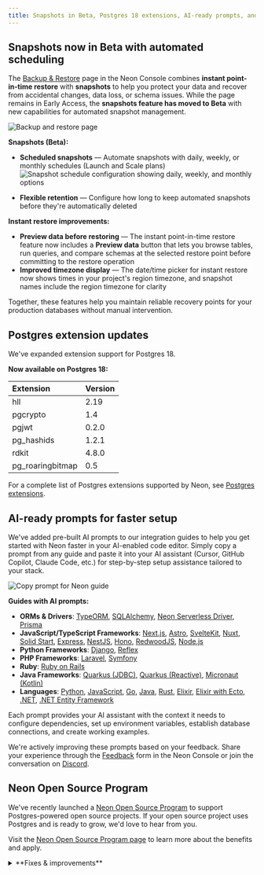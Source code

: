 ```yaml
---
title: Snapshots in Beta, Postgres 18 extensions, AI-ready prompts, and more
---
```


## Snapshots now in Beta with automated scheduling

The [Backup & Restore](/docs/guides/backup-restore) page in the Neon Console combines **instant point-in-time restore** with **snapshots** to help you protect your data and recover from accidental changes, data loss, or schema issues. While the page remains in Early Access, the **snapshots feature has moved to Beta** with new capabilities for automated snapshot management.

![Backup and restore page](/docs/changelog/backup_restore_page_beta_snapshots.png)

**Snapshots (Beta):**

- **Scheduled snapshots** — Automate snapshots with daily, weekly, or monthly schedules (Launch and Scale plans)
  ![Snapshot schedule configuration showing daily, weekly, and monthly options](/docs/guides/snapshot_schedule_menu.png)

- **Flexible retention** — Configure how long to keep automated snapshots before they're automatically deleted

**Instant restore improvements:**

- **Preview data before restoring** — The instant point-in-time restore feature now includes a **Preview data** button that lets you browse tables, run queries, and compare schemas at the selected restore point before committing to the restore operation
- **Improved timezone display** — The date/time picker for instant restore now shows times in your project's region timezone, and snapshot names include the region timezone for clarity

Together, these features help you maintain reliable recovery points for your production databases without manual intervention.

## Postgres extension updates

We've expanded extension support for Postgres 18.

**Now available on Postgres 18:**

| Extension        | Version |
| :--------------- | :------ |
| hll              | 2.19    |
| pgcrypto         | 1.4     |
| pgjwt            | 0.2.0   |
| pg_hashids       | 1.2.1   |
| rdkit            | 4.8.0   |
| pg_roaringbitmap | 0.5     |

For a complete list of Postgres extensions supported by Neon, see [Postgres extensions](/docs/extensions/pg-extensions).

## AI-ready prompts for faster setup

We've added pre-built AI prompts to our integration guides to help you get started with Neon faster in your AI-enabled code editor. Simply copy a prompt from any guide and paste it into your AI assistant (Cursor, GitHub Copilot, Claude Code, etc.) for step-by-step setup assistance tailored to your stack.

![Copy prompt for Neon guide](/docs/changelog/copy_prompt.png)

**Guides with AI prompts:**

- **ORMs & Drivers**: [TypeORM](/docs/guides/typeorm), [SQLAlchemy](/docs/guides/sqlalchemy), [Neon Serverless Driver](/docs/serverless/serverless-driver), [Prisma](/docs/guides/prisma)
- **JavaScript/TypeScript Frameworks**: [Next.js](/docs/guides/nextjs), [Astro](/docs/guides/astro), [SvelteKit](/docs/guides/sveltekit), [Nuxt](/docs/guides/nuxt), [Solid Start](/docs/guides/solid-start), [Express](/docs/guides/express), [NestJS](/docs/guides/nestjs), [Hono](/docs/guides/hono), [RedwoodJS](/docs/guides/redwoodsdk), [Node.js](/docs/guides/node)
- **Python Frameworks**: [Django](/docs/guides/django), [Reflex](/docs/guides/reflex)
- **PHP Frameworks**: [Laravel](/docs/guides/laravel), [Symfony](/docs/guides/symfony)
- **Ruby**: [Ruby on Rails](/docs/guides/ruby-on-rails)
- **Java Frameworks**: [Quarkus (JDBC)](/docs/guides/quarkus-jdbc), [Quarkus (Reactive)](/docs/guides/quarkus-reactive), [Micronaut (Kotlin)](/docs/guides/micronaut-kotlin)
- **Languages**: [Python](/docs/guides/python), [JavaScript](/docs/guides/javascript), [Go](/docs/guides/go), [Java](/docs/guides/java), [Rust](/docs/guides/rust), [Elixir](/docs/guides/elixir), [Elixir with Ecto](/docs/guides/elixir-ecto), [.NET](/docs/guides/dotnet-npgsql), [.NET Entity Framework](/docs/guides/dotnet-entity-framework)

Each prompt provides your AI assistant with the context it needs to configure dependencies, set up environment variables, establish database connections, and create working examples.

We're actively improving these prompts based on your feedback. Share your experience through the [Feedback](https://console.neon.tech/app/projects?modal=feedback) form in the Neon Console or join the conversation on [Discord](https://discord.gg/92vNTzKDGp).

## Neon Open Source Program

We've recently launched a [Neon Open Source Program](https://neon.com/blog/neon-open-source-program) to support Postgres-powered open source projects. If your open source project uses Postgres and is ready to grow, we'd love to hear from you.

Visit the [Neon Open Source Program page](https://neon.com/blog/neon-open-source-program) to learn more about the benefits and apply.

<details>
<summary>**Fixes & improvements**</summary>

- **Project dashboard**
  - The **Network transfer** metric in the usage widget on the **Project dashboard** now displays usage in GB instead of KB for improved readability on paid plans.

- **Private Networking**
  - Fixed an issue in the VPC endpoint restrictions view in project settings where assigned VPC endpoints were incorrectly shown as "Connection allowed: No" even when they were actively assigned to the project.

- **Vercel integration fixes**
  - Fixed an issue in the [Vercel-Managed Integration](https://neon.com/docs/guides/vercel-managed-integration) where exceeding the data transfer limit returned a generic error. The error message is now clear and actionable.
  - Fixed an issue in the [Vercel-Managed Integration](https://neon.com/docs/guides/vercel-managed-integration) where removed Vercel team members were not automatically synchronized with Neon organizations. Member removals and role changes are now properly synchronized by a periodic job.

- **Postgres extensions**
  - Fixed an issue that prevented installing the [postgis_sfcgal](/docs/extensions/postgis-related-extensions#postgis-sfcgal) extension.

</details>
